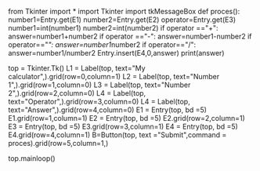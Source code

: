 from Tkinter import *
import Tkinter
import tkMessageBox
def proces():
    number1=Entry.get(E1)
    number2=Entry.get(E2)
    operator=Entry.get(E3)
    number1=int(number1)
    number2=int(number2)
    if operator =="+":
        answer=number1+number2
    if operator =="-":
        answer=number1-number2
    if operator=="*":
        answer=number1*number2
    if operator=="/":
        answer=number1/number2
    Entry.insert(E4,0,answer)
    print(answer)

top = Tkinter.Tk()
L1 = Label(top, text="My calculator",).grid(row=0,column=1)
L2 = Label(top, text="Number 1",).grid(row=1,column=0)
L3 = Label(top, text="Number 2",).grid(row=2,column=0)
L4 = Label(top, text="Operator",).grid(row=3,column=0)
L4 = Label(top, text="Answer",).grid(row=4,column=0)
E1 = Entry(top, bd =5)
E1.grid(row=1,column=1)
E2 = Entry(top, bd =5)
E2.grid(row=2,column=1)
E3 = Entry(top, bd =5)
E3.grid(row=3,column=1)
E4 = Entry(top, bd =5)
E4.grid(row=4,column=1)
B=Button(top, text ="Submit",command = proces).grid(row=5,column=1,)

top.mainloop()